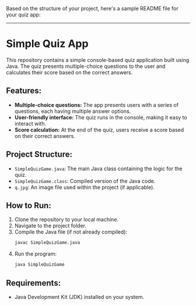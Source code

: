 Based on the structure of your project, here's a sample README file for your quiz app:

---

# Simple Quiz App

This repository contains a simple console-based quiz application built using Java. The quiz presents multiple-choice questions to the user and calculates their score based on the correct answers.

## Features:
- **Multiple-choice questions:** The app presents users with a series of questions, each having multiple answer options.
- **User-friendly interface:** The quiz runs in the console, making it easy to interact with.
- **Score calculation:** At the end of the quiz, users receive a score based on their correct answers.

## Project Structure:
- `SimpleQuizGame.java`: The main Java class containing the logic for the quiz.
- `SimpleQuizGame.class`: Compiled version of the Java code.
- `q.jpg`: An image file used within the project (if applicable).

## How to Run:
1. Clone the repository to your local machine.
2. Navigate to the project folder.
3. Compile the Java file (if not already compiled):
   ```bash
   javac SimpleQuizGame.java
   ```
4. Run the program:
   ```bash
   java SimpleQuizGame
   ```

## Requirements:
- Java Development Kit (JDK) installed on your system.

